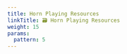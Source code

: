 ```yaml
---
title: Horn Playing Resources
linkTitle: 🗃 Horn Playing Resources
weight: 15
params:
  pattern: 5
---
```

